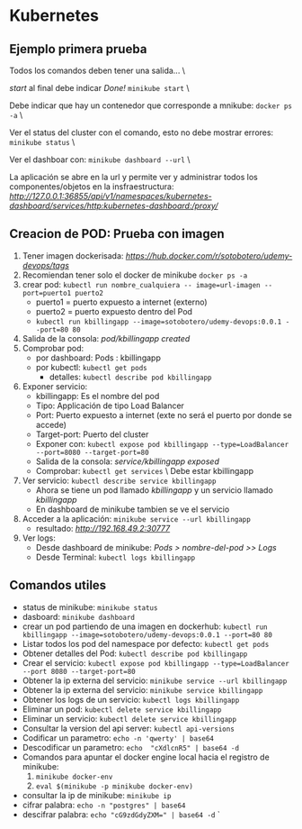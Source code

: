 # Kubernetes

## Ejemplo primera prueba

Todos los comandos deben tener una salida... \

*start* al final debe indicar *Done!* `minikube start` \

Debe indicar que hay un contenedor que corresponde a mnikube: `docker ps -a` \

Ver el status del cluster con el comando, esto no debe mostrar errores: `minikube status` \

Ver el dashboar con: `minikube dashboard --url` \

La aplicación se abre en la url y permite ver y administrar todos los componentes/objetos en la insfraestructura: *http://127.0.0.1:36855/api/v1/namespaces/kubernetes-dashboard/services/http:kubernetes-dashboard:/proxy/*

## Creacion de POD: Prueba con imagen
1. Tener imagen dockerisada: *https://hub.docker.com/r/sotobotero/udemy-devops/tags*
2. Recomiendan tener solo el docker de minikube `docker ps -a`
3. crear pod: `kubectl run nombre_cualquiera -- image=url-imagen --port=puerto1 puerto2`
    - puerto1 = puerto expuesto a internet (externo)
    - puerto2 = puerto expuesto dentro del Pod
    - `kubectl run kbillingapp --image=sotobotero/udemy-devops:0.0.1 --port=80 80`
4. Salida de la consola: *pod/kbillingapp created*
5. Comprobar pod:
    - por dashboard: Pods : kbillingapp
    - por kubectl: `kubectl get pods`
        - detalles: `kubectl describe pod kbillingapp`
6. Exponer servicio: 
    - kbillingapp: Es el nombre del pod
    - Tipo: Applicación de tipo Load Balancer
    - Port: Puerto expuesto a internet (exte no será el puerto por donde se accede)
    - Target-port: Puerto del cluster
    - Exponer con: `kubectl expose pod kbillingapp --type=LoadBalancer --port=8080 --target-port=80`
    - Salida de la consola: *service/kbillingapp exposed*
    - Comprobar: `kubectl get services` \\ Debe estar kbillingapp
7. Ver servicio: `kubectl describe service kbillingapp`
    - Ahora se tiene un pod llamado *kbillingapp* y un servicio llamado *kbillingapp*
    - En dashboard de minikube tambien se ve el servicio
8. Acceder a la aplicación: `minikube service --url kbillingapp`
    - resultado: *http://192.168.49.2:30777*
9. Ver logs:
    - Desde dashboard de minikube: *Pods > nombre-del-pod >> Logs*
    - Desde Terminal: `kubectl logs kbillingapp`

## Comandos utiles

- status de minikube: `minikube status`
- dasboard: `minikube dashboard`
- crear un pod partiendo de una imagen en dockerhub: `kubectl run kbillingapp --image=sotobotero/udemy-devops:0.0.1 --port=80 80`
- Listar todos los pod del namespace por defecto: `kubectl get pods`
- Obtener detalles del Pod: `kubectl describe pod kbillingapp`
- Crear el servicio: `kubectl expose pod kbillingapp --type=LoadBalancer --port 8080 --target-port=80`
- Obtener la ip externa del servicio: `minikube service --url kbillingapp`
- Obtener la ip externa del servicio: `minikube service kbillingapp`
- Obtener los logs de un servicio: `kubectl logs kbillingapp`
- Eliminar un pod: `kubectl delete service kbillingapp`
- Eliminar un servicio: `kubectl delete service kbillingapp`
- Consultar la version del api server: `kubectl api-versions`
- Codificar un parametro: `echo -n 'qwerty' | base64`
- Descodificar un parametro: `echo  "cXdlcnR5" | base64 -d`
- Comandos para apuntar el docker engine local hacia el registro de minikube:
    1. `minikube docker-env`
    2. `eval $(minikube -p minikube docker-env)`
- consultar la ip de minikube: `minikube ip`
- cifrar palabra: `echo -n "postgres" | base64`
- descifrar palabra: `echo "cG9zdGdyZXM=" | base64 -d`
`
